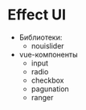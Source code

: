 # Effect UI

* Библиотеки:
    - nouislider
* vue-компоненты
    - input
    - radio
    - checkbox
    - pagunation
    - ranger